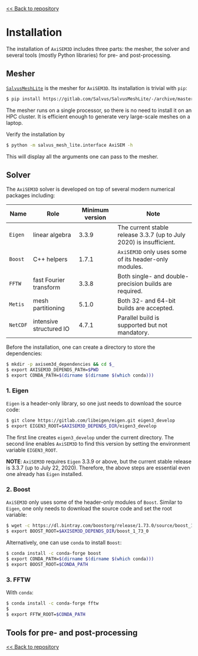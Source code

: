 [<< Back to repository](https://github.com/kuangdai/AxiSEM-3D)


# Installation
The installation of `AxiSEM3D` includes three parts: the mesher, the solver and several tools (mostly Python libraries) for pre- and post-processing. 


## Mesher
[`SalvusMeshLite`](https://gitlab.com/Salvus/SalvusMeshLite) is the mesher for `AxiSEM3D`. Its installation is trivial with `pip`: 
```bash
$ pip install https://gitlab.com/Salvus/SalvusMeshLite/-/archive/master/SalvusMeshLite-master.zip
```
The mesher runs on a single processor, so there is no need to install it on an HPC cluster. It is efficient enough to generate very large-scale meshes on a laptop.

Verify the installation by
```bash
$ python -m salvus_mesh_lite.interface AxiSEM -h
```
This will display all the arguments one can pass to the mesher. 


## Solver

The `AxiSEM3D` solver is developed on top of several modern numerical packages including:

Name|Role|Minimum version|Note
--- | --- | ---|---
`Eigen` | linear algebra | 3.3.9 | The current stable release 3.3.7 (up to July 2020) is insufficient.
`Boost` | C++ helpers | 1.7.1 | `AxiSEM3D` only uses some of its header-only modules.
`FFTW` | fast Fourier transform | 3.3.8 | Both single- and double-precision builds are required.
`Metis` | mesh partitioning | 5.1.0 | Both 32- and 64-bit builds are accepted.
`NetCDF` | intensive structured IO | 4.7.1 | Parallel build is supported but not mandatory.

Before the installation, one can create a directory to store the dependencies:
```bash
$ mkdir -p axisem3d_dependencies && cd $_
$ export AXISEM3D_DEPENDS_PATH=$PWD
$ export CONDA_PATH=$(dirname $(dirname $(which conda)))
```


### 1. Eigen
`Eigen` is a header-only library, so one just needs to download the source code:
```bash
$ git clone https://gitlab.com/libeigen/eigen.git eigen3_develop
$ export EIGEN3_ROOT=$AXISEM3D_DEPENDS_DIR/eigen3_develop
```
The first line creates `eigen3_develop` under the current directory. The second line enables `AxiSEM3D` to find this version by setting the environment variable `EIGEN3_ROOT`.

<strong>NOTE</strong>: `AxiSEM3D` requires `Eigen` 3.3.9 or above, but the current stable release is 3.3.7 (up to July 22, 2020). Therefore, the above steps are essential even one already has `Eigen` installed. 


### 2. Boost
`AxiSEM3D` only uses some of the header-only modules of `Boost`. Similar to `Eigen`, one only needs to download the source code and set the root variable:

```bash
$ wget -c https://dl.bintray.com/boostorg/release/1.73.0/source/boost_1_73_0.tar.bz2 -O - | tar -x
$ export BOOST_ROOT=$AXISEM3D_DEPENDS_DIR/boost_1_73_0
```

Alternatively, one can use `conda` to install `Boost`: 
```bash
$ conda install -c conda-forge boost
$ export CONDA_PATH=$(dirname $(dirname $(which conda)))
$ export BOOST_ROOT=$CONDA_PATH
```


### 3. FFTW
With `conda`:
```bash
$ conda install -c conda-forge fftw
$ 
$ export FFTW_ROOT=$CONDA_PATH
```


## Tools for pre- and post-processing




[<< Back to repository](https://github.com/kuangdai/AxiSEM-3D)
<!--stackedit_data:
eyJoaXN0b3J5IjpbLTU5MDkyODc1Nyw3OTA3NDYzNTEsODY4Nz
k2NzQ3LDczMzE3MDgyOSwtOTkzOTA1Njc3LC0xMzYxMzk3OTMz
LC0yMTE2NjQzODQyLDEyMTQwMjEyMiwtMTkzMjkyNDI3NiwtNj
MzNzc2OTY0LC0xMjc5MzU0OTE0LDEyMTYxOTcxNDUsLTEzMjcw
MjYyNTAsLTEzODE5NzQzNjgsNDY2ODcwNjgyLC0xNjQ3MDc4OT
A5LC0xMzgzNzcwMjA2LC0xNzQ5MDU4NTA1LDEzNzE4ODg1OCwt
MzMyNzk0ODY3XX0=
-->